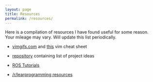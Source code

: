 ```yaml
---
layout: page
title: Resources
permalink: /resources/
---
```


Here is a compilation of resources I have found useful for some reason. Your mileage may vary. Will update this list periodically.

* [vimgifs.com][0] and [this][1] vim cheat sheet

* [repository][2] containing list of project ideas

* [ROS Tutorials][3]

* [/r/learprogramming resources][4]

[0]: http://vimgifs.com/
[1]: http://vimgifs.com/
[2]: https://github.com/karan/Projects
[3]: http://wiki.ros.org/ROS/Tutorials
[4]: https://www.reddit.com/r/learnprogramming/wiki/index#wiki_learning_resources